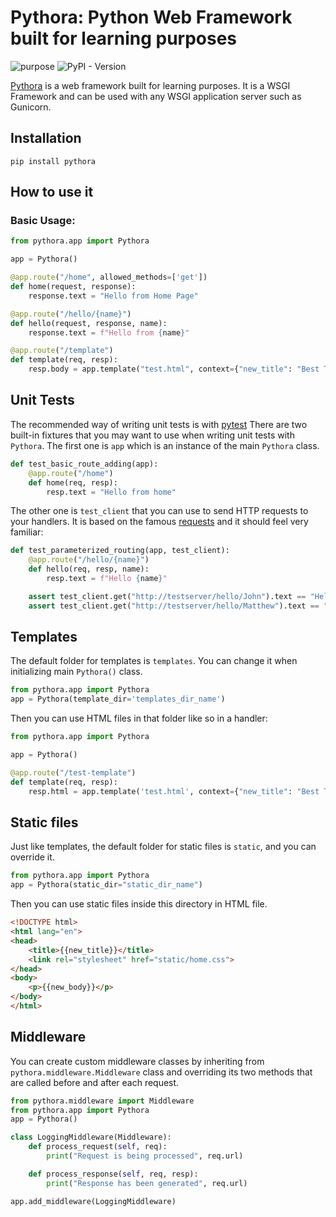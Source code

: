 # Pythora: Python Web Framework built for learning purposes

![purpose](https://img.shields.io/badge/purpose-learning-green)
![PyPI - Version](https://img.shields.io/pypi/v/pythora)

[Pythora](https://pypi.org/project/pythora/) is a web framework built for learning purposes.
It is a WSGI Framework and can be used with any WSGI application server such as Gunicorn.

## Installation
```shell
pip install pythora
```

## How to use it

### Basic Usage:

```python
from pythora.app import Pythora

app = Pythora()

@app.route("/home", allowed_methods=['get'])
def home(request, response):
    response.text = "Hello from Home Page"

@app.route("/hello/{name}")
def hello(request, response, name):
    response.text = f"Hello from {name}"

@app.route("/template")
def template(req, resp):
    resp.body = app.template("test.html", context={"new_title": "Best Title", "new_body": "Best Body"})
```

## Unit Tests

The recommended way of writing unit tests is with [pytest](https://docs.pytest.org/en/stable/)
There are two built-in fixtures that you may want to use when writing unit tests with `Pythora`.
The first one is `app` which is an instance of the main `Pythora` class.

```python
def test_basic_route_adding(app):
    @app.route("/home")
    def home(req, resp):
        resp.text = "Hello from home"
```

The other one is `test_client` that you can use to send HTTP requests to your handlers. 
It is based on the famous [requests](https://requests.readthedocs.io/en/latest/) and it should feel very familiar:

```python
def test_parameterized_routing(app, test_client):
    @app.route("/hello/{name}")
    def hello(req, resp, name):
        resp.text = f"Hello {name}"

    assert test_client.get("http://testserver/hello/John").text == "Hello John"
    assert test_client.get("http://testserver/hello/Matthew").text == "Hello Matthew"
```

## Templates

The default folder for templates is `templates`. You can change it when initializing main `Pythora()` class.

```python
from pythora.app import Pythora
app = Pythora(template_dir='templates_dir_name')
```

Then you can use HTML files in that folder like so in a handler:

```python
from pythora.app import Pythora

app = Pythora()

@app.route("/test-template")
def template(req, resp):
    resp.html = app.template('test.html', context={"new_title": "Best Title", "new_body": "Best body "})
```

## Static files

Just like templates, the default folder for static files is `static`, and you can override it.

```python
from pythora.app import Pythora
app = Pythora(static_dir="static_dir_name")
```

Then you can use static files inside this directory in HTML file.

```html
<!DOCTYPE html>
<html lang="en">
<head>
    <title>{{new_title}}</title>
    <link rel="stylesheet" href="static/home.css">
</head>
<body>
    <p>{{new_body}}</p>
</body>
</html>
```


## Middleware

You can create custom middleware classes by inheriting from `pythora.middleware.Middleware` class
and overriding its two methods that are called before and after each request.

```python
from pythora.middleware import Middleware
from pythora.app import Pythora
app = Pythora()

class LoggingMiddleware(Middleware):
    def process_request(self, req):
        print("Request is being processed", req.url)

    def process_response(self, req, resp):
        print("Response has been generated", req.url)

app.add_middleware(LoggingMiddleware)
```
